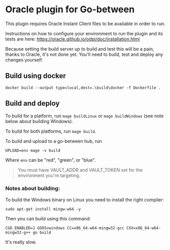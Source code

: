 # Oracle plugin for Go-between


This plugin requires Oracle Instant Client files to be available in order to run.

Instructions on how to configure your environment to run the plugin and its
tests are here: https://oracle.github.io/odpi/doc/installation.html

Because setting the build server up to build and test this will be a pain, 
thanks to Oracle, it's not done yet. You'll need to build, test and deploy
any changes yourself.

## Build using docker
```
docker build --output type=local,dest=.\build\docker -f Dockerfile .
```

## Build and deploy

To build for a platform, run `mage buildLinux` or `mage buildWindows` (see note below about building Windows).

To build for both platforms, run `mage build`.

To build and upload to a go-between hub, run 

```
UPLOAD=env mage -v build
```

Where `env` can be "red", "green", or "blue".  

> You must have VAULT_ADDR and VAULT_TOKEN set for the environment you're targeting.



### Notes about building:

To build the Windows binary on Linux you need to install the right compiler:
```
sudo apt-get install mingw-w64 -y
```

Then you can build using this command:
 ```
CGO_ENABLED=1 GOOS=windows CC=x86_64-w64-mingw32-gcc CXX=x86_64-w64-mingw32-g++ go build
```

It's really slow.